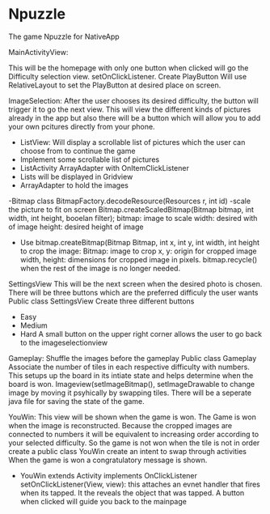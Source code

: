 Npuzzle
=======

The game Npuzzle for NativeApp

MainActivityView:

This will be the homepage with only one button when clicked will go the Difficulty selection view.
setOnClickListener.
Create PlayButton
Will use RelativeLayout to set the PlayButton at desired place on screen. 


ImageSelection:
After the user chooses its desired difficulty, the button will trigger it to go the next view. This will view the different kinds of pictures already in the app but also there will be a button which will allow you to add your own pcitures directly from your phone. 

- ListView: Will display a scrollable list of pictures which the user can choose from to continue the game
- Implement some scrollable list of pictures
- ListActivity ArrayAdapter with OnItemClickListener
- Lists will be displayed in Gridview
- ArrayAdapter to hold the images

-Bitmap class
BitmapFactory.decodeResource(Resources r, int id)
-scale the picture to fit on screen
Bitmap.createScaledBitmap(Bitmap bitmap, int width, int height, booelan filter);
bitmap: image to scale
width: desired with of image
height: desired height of image
- Use bitmap.createBitmap(Bitmap Bitmap, int x, int y,  int width, int height to crop the image:
Bitmap: image to crop
x, y: origin for cropped image
width, height: dimensions for cropped image in pixels.
bitmap.recycle() when the rest of the image is no longer needed.

SettingsView
This will be the next screen when the desired photo is chosen. There will be three buttons which are the preferred difficuly the user wants
Public class SettingsView
Create three different buttons
 - Easy
 - Medium
 - Hard
A small button on the upper right corner allows the user to go back to the imageselectionview




Gameplay:
Shuffle the images before the gameplay
Public class Gameplay
Associate the number of tiles in each respective difficulty with numbers. This setups up the board in its intiate state
and helps determine when the board is won.
Imageview(setImageBitmap(), setImageDrawable to change image by moving it psyhically by swapping tiles.
There will be a seperate java file for saving the state of the game.


YouWin:
This view will be shown when the game is won.
The Game is won when the image is reconstructed. Because the cropped images are connected to numbers it will be equivalent to increasing order according to your selected difficulty. So the game is not won when the tile is not in order
create a public class YouWin
create an intent to swap through activities
When the game is won a congratulatory message is shown.
- YouWin extends Activity implements OnClickListener
setOnClickListener(View, view):
this attaches an evnet handler that fires when its tapped.
It the reveals the object that was tapped.
A button when clicked will guide you back to the mainpage


